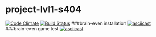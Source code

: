 # project-lvl1-s404
[![Code Climate](https://codeclimate.com/github/kebabdestructor/project-lvl1-s404.svg?branch=master)](https://codeclimate.com/github/kebabdestructor/project-lvl1-s404)
[![Build Status](https://travis-ci.com/kebabdestructor/project-lvl1-s404.svg?branch=master)](https://travis-ci.com/kebabdestructor/project-lvl1-s404)
###brain-even installation
[![asciicast](https://asciinema.org/a/mDFKLK3P1ad46iZoKy107vzTK.svg)](https://asciinema.org/a/mDFKLK3P1ad46iZoKy107vzTK)
###brain-even game test
[![asciicast](https://asciinema.org/a/5eTn73K1tLb4vabhRQHG8BWg5.svg)](https://asciinema.org/a/5eTn73K1tLb4vabhRQHG8BWg5)
